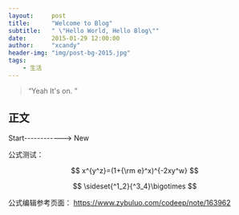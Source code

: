```yaml
---
layout:     post
title:      "Welcome to Blog"
subtitle:   " \"Hello World, Hello Blog\""
date:       2015-01-29 12:00:00
author:     "xcandy"
header-img: "img/post-bg-2015.jpg"
tags:
    - 生活
---
```


> “Yeah It's on. ”

## 正文


Start------------> New


公式测试：

$$ x^{y^z}=(1+{\rm e}^x)^{-2xy^w} $$

$$ \sideset{^1_2}{^3_4}\bigotimes $$

公式编辑参考页面：
<a href="https://www.zybuluo.com/codeep/note/163962">https://www.zybuluo.com/codeep/note/163962</a>
